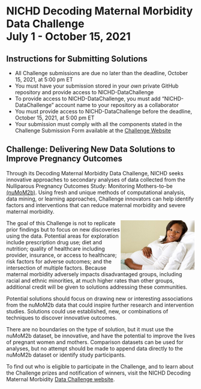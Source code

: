 # NICHD Decoding Maternal Morbidity Data Challenge <br> July 1 - October 15, 2021

## Instructions for Submitting Solutions 
- All Challenge submissions are due no later than the deadline, October 15, 2021, at 5:00 pm ET
- You must have your submission stored in your *own* private GitHub repository and provide access to NICHD-DataChallenge
-	To provide access to NICHD-DataChallenge, you must add “NICHD-DataChallenge” account name to your repository as a collaborator
-	You must provide access to NICHD-DataChallenge before the deadline, October 15, 2021, at 5:00 pm ET
- Your submission must comply with all the components stated in the Challenge Submission Form available at the [Challenge Website](https://www.freelancer.com/contest/1953085?w=f&ngsw-bypass=)


## Challenge: Delivering New Data Solutions to Improve Pregnancy Outcomes

Through its Decoding Maternal Morbidity Data Challenge, NICHD seeks innovative approaches to secondary analyses of data collected from the Nulliparous Pregnancy Outcomes Study: Monitoring Mothers-to-be [(nuMoM2b)](https://dash.nichd.nih.gov/study/226675). Using fresh and unique methods of computational analysis, data mining, or learning approaches, Challenge innovators can help identify factors and interventions that can reduce maternal morbidity and severe maternal morbidity. 
<p><img align="right"src="resources/nuMoM2b.jpg" alt="mother" width="200"/> </p>

<p> The goal of this Challenge is not to replicate prior findings but to focus on new discoveries using the data. Potential areas for exploration include prescription drug use; diet and nutrition; quality of healthcare including provider, insurance, or access to healthcare; risk factors for adverse outcomes; and the intersection of multiple factors. Because maternal morbidity adversely impacts disadvantaged groups, including racial and ethnic minorities, at much higher rates than other groups, additional credit will be given to solutions addressing these communities. </p>

<p> Potential solutions should focus on drawing new or interesting associations from the nuMoM2b data that could inspire further research and intervention studies. Solutions could use established, new, or combinations of techniques to discover innovative outcomes. </p>

<p> There are no boundaries on the type of solution, but it must use the nuMoM2b dataset, be innovative, and have the potential to improve the lives of pregnant women and mothers. Comparison datasets can be used for analyses, but no attempt should be made to append data directly to the nuMoM2b dataset or identify study participants. </p>

To find out who is eligible to participate in the Challenge, and to learn about the Challenge prizes and notification of winners, visit the NICHD Decoding Maternal Morbidity [Data Challenge website](https://www.freelancer.com/contest/1953085?w=f&ngsw-bypass=).
